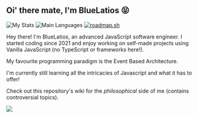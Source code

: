 ## Oi' there mate, I'm BlueLatios 😝

![My Stats](https://github-readme-stats.vercel.app/api?username=ltbluelatios&show_icons=true&theme=dark)
![Main Languages](https://github-readme-stats.vercel.app/api/top-langs/?username=ltbluelatios&theme=tokyonight)
[![roadmap.sh](https://roadmap.sh/card/tall/66ab06dc19ba71f57be1abca?variant=dark)](https://roadmap.sh)

Hey there! I'm BlueLatios, an advanced JavaScript software engineer. I started coding since 2021 and enjoy working on self-made projects using Vanilla JavaScript (no TypeScript or frameworks here!).

My favourite programming paradigm is the Event Based Architecture.

I'm currently still learning all the intricacies of Javascript and what it has to offer!

Check out this repository's wiki for the _philosophical_ side of me (contains controversial topics).

<a href="https://secretgarden.cc" target="_blank"><img src="https://img.shields.io/badge/Personal%20Site-secretgarden.cc-lightblue"></a>
